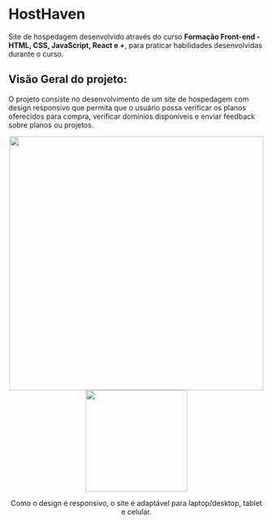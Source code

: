 <h1>HostHaven</h1>

<p>Site de hospedagem desenvolvido através do curso <strong>Formação Front-end - HTML, CSS, JavaScript, React e +</strong>, para praticar habilidades desenvolvidas durante o curso.</p>

<h2>Visão Geral do projeto:</h2>
<p>O projeto consiste no desenvolvimento de um site de hospedagem com design responsivo que permita que o usuário possa verificar os planos oferecidos para compra, verificar domínios disponíveis e enviar feedback sobre planos ou projetos.</p>

<div display="flex" justify-content="space-around" align="center">
  <img src="https://github.com/MariaBeatrizBC/Site-de-hospedagem/assets/129955834/8033d831-23af-4465-ab77-1ccdc151a785" width="500px">
  <img src="https://github.com/MariaBeatrizBC/Site-de-hospedagem/assets/129955834/46fc90e4-67bd-47e5-96f5-8467b92e83d9" width="200px">
  <p>Como o design é responsivo, o site é adaptável para laptop/desktop, tablet e celular.</p>
</div>

